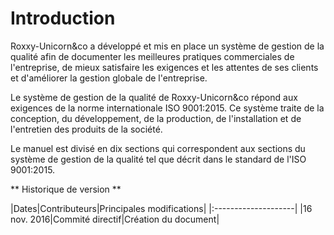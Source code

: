 # Introduction

  Roxxy-Unicorn&co a développé et mis en place un système de gestion de la
qualité afin de documenter les meilleures pratiques commerciales de
l'entreprise, de mieux satisfaire les exigences et les attentes de ses clients
et d'améliorer la gestion globale de l'entreprise.

  Le système de gestion de la qualité de Roxxy-Unicorn&co répond aux exigences
de la norme internationale ISO 9001:2015. Ce système traite de la conception,
du développement, de la production, de l'installation et de l'entretien des
produits de la société.

  Le manuel est divisé en dix sections qui correspondent aux sections du système
de gestion de la qualité tel que décrit dans le standard de l'ISO 9001:2015.

** Historique de version **

|Dates|Contributeurs|Principales modifications|
|:--------------------|
|16 nov. 2016|Commité directif|Création du document|
